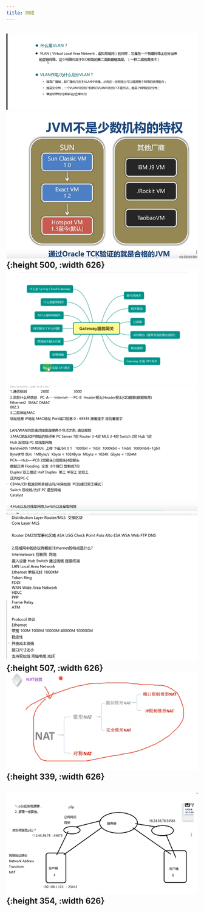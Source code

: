 ```yaml
---
title: 网络
---
```


## ![image.png](/assets/pages_网络_1614349003721_0.png) ![image.png](/assets/pages_网络_1614335345009_0.png){:height 500, :width 626} ![image.png](/assets/pages_网络_1614329642482_0.png) ![image.png](/assets/pages_网络_1614328852412_0.png) ![image.png](/assets/pages_网络_1614327267593_0.png){:height 507, :width 626} ![image.png](/assets/pages_网络_1614096918526_0.png){:height 339, :width 626}
## ![image.png](/assets/pages_网络_1614096600141_0.png){:height 354, :width 626}
